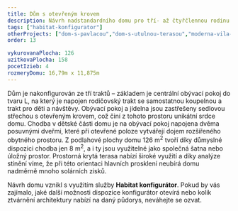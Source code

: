 ```yaml
---
title: Dům s otevřeným krovem
description: Návrh nadstandardního domu pro tří- až čtyřčlennou rodinu. Tvarově kombinuje plochou vegetační střechu a trakt se sedlovou střechou s přiznaným krovem v interiéru. Při návrhu jsme využili Habitat konfigurátor a po definování architektury ověřili energetickou bilanci domu na konkrétní parcele.
tags: ["habitat-konfigurator"]
otherProjects: ["dom-s-pavlacou","dom-s-utulnou-terasou","moderna-vila-v-rusovciach"]
order: 13

vykurovanaPlocha: 126
uzitkovaPlocha: 158
pocetIzieb: 4
rozmeryDomu: 16,79m x 11,875m
---
```


Dům je nakonfigurován ze tří traktů – základem je centrální obývací pokoj do tvaru L, na který je napojen rodičovský trakt se samostatnou koupelnou a trakt pro děti a návštěvy. Obývací pokoj a jídelna jsou zastřešeny sedlovou střechou s otevřeným krovem, což činí z tohoto prostoru unikátní srdce domu. Chodba v dětské části domu je na obývací pokoj napojena dvěma posuvnými dveřmi, které při otevřené poloze vytvářejí dojem rozšířeného obytného prostoru. Z podlahové plochy domu 126 m<sup>2</sup> tvoří díky důmyslné dispozici chodba jen 8 m<sup>2</sup>, a i ty jsou využitelné jako společná šatna nebo úložný prostor. Prostorná krytá terasa nabízí široké využití a díky analýze stínění víme, že při této orientaci hlavních prosklení neubírá domu nadměrně mnoho solárních zisků.

Návrh domu vznikl s využitím služby <strong>Habitat konfigurátor</strong>. Pokud by vás zajímalo, jaké další možnosti dispozice konfigurátor otevírá nebo kolik ztvárnění architektury nabízí na daný půdorys, neváhejte se ozvat.